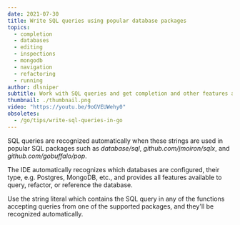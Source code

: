 ```yaml
---
date: 2021-07-30
title: Write SQL queries using popular database packages
topics:
  - completion
  - databases
  - editing
  - inspections
  - mongodb
  - navigation
  - refactoring
  - running
author: dlsniper
subtitle: Work with SQL queries and get completion and other features automatically.
thumbnail: ./thumbnail.png
video: "https://youtu.be/9oGVEUWehy0"
obsoletes:
  - /go/tips/write-sql-queries-in-go
---
```


SQL queries are recognized automatically when these strings are used in popular SQL packages such as _database/sql_, _github.com/jmoiron/sqlx_, and _github.com/gobuffalo/pop_.

The IDE automatically recognizes which databases are configured, their type, e.g. Postgres, MongoDB, etc., and provides all features available to query, refactor, or reference the database.

Use the string literal which contains the SQL query in any of the functions accepting queries from one of the supported packages, and they'll be recognized automatically.
